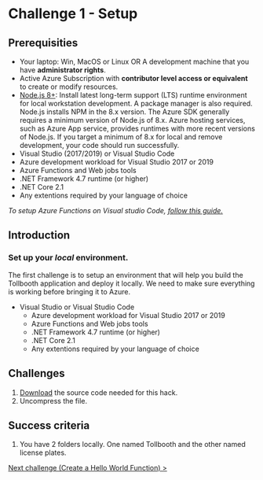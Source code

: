 # Challenge 1 - Setup

## Prerequisities

- Your laptop: Win, MacOS or Linux OR A development machine that you have **administrator rights**.
- Active Azure Subscription with **contributor level access or equivalent** to create or modify resources.
- [Node.js 8+](https://www.npmjs.com/): Install latest long-term support (LTS) runtime environment for local workstation development. A package manager is also required. Node.js installs NPM in the 8.x version. The Azure SDK generally requires a minimum version of Node.js of 8.x. Azure hosting services, such as Azure App service, provides runtimes with more recent versions of Node.js. If you target a minimum of 8.x for local and remove development, your code should run successfully.
- Visual Studio (2017/2019) or Visual Studio Code
- Azure development workload for Visual Studio 2017 or 2019
- Azure Functions and Web jobs tools
- .NET Framework 4.7 runtime (or higher)
- .NET Core 2.1
- Any extentions required by your language of choice

*To setup Azure Functions on Visual studio Code, [follow this guide.](https://docs.microsoft.com/en-us/azure/azure-functions/functions-develop-vs-code?tabs=csharp)*


## Introduction 

### Set up your *local* environment.

The first challenge is to setup an environment that will help you build the Tollbooth application and deploy it locally. We need to make sure everything is working before bringing it to Azure.

- Visual Studio or Visual Studio Code
    - Azure development workload for Visual Studio 2017 or 2019
    - Azure Functions and Web jobs tools
    - .NET Framework 4.7 runtime (or higher)
    - .NET Core 2.1
    - Any extentions required by your language of choice


 
## Challenges

1. [Download](https://minhaskamal.github.io/DownGit/#/home?url=https:%2F%2Fgithub.com%2Fmicrosoft%2FWhatTheHack%2Ftree%2Fmaster%2F015-Serverless%2FStudent%2FResources) the source code needed for this hack.
1. Uncompress the file.


## Success criteria

1. You have 2 folders locally.  One named Tollbooth and the other named license plates.


[Next challenge (Create a Hello World Function) >](./02-FunctionIntro.md)
